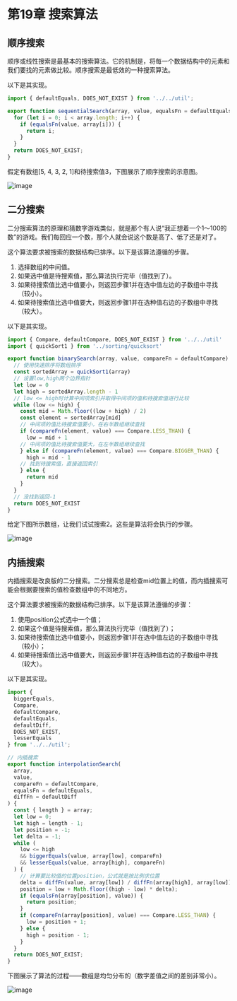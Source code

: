 # 第19章 搜索算法
## 顺序搜索
顺序或线性搜索是最基本的搜索算法。它的机制是，将每一个数据结构中的元素和我们要找的元素做比较。顺序搜索是最低效的一种搜索算法。

以下是其实现。
```js
import { defaultEquals, DOES_NOT_EXIST } from '../../util';

export function sequentialSearch(array, value, equalsFn = defaultEquals) {
  for (let i = 0; i < array.length; i++) {
    if (equalsFn(value, array[i])) {
      return i;
    }
  }
  return DOES_NOT_EXIST;
}
```

假定有数组[5, 4, 3, 2, 1]和待搜索值3，下图展示了顺序搜索的示意图。

![image](https://cdn.jsdelivr.net/gh/dragon-liu/picBed@master/img/image.5vd0olzcq9w0.png)
## 二分搜索
二分搜索算法的原理和猜数字游戏类似，就是那个有人说“我正想着一个1～100的数”的游戏。我们每回应一个数，那个人就会说这个数是高了、低了还是对了。

这个算法要求被搜索的数据结构已排序。以下是该算法遵循的步骤。
1. 选择数组的中间值。
2. 如果选中值是待搜索值，那么算法执行完毕（值找到了）。
3. 如果待搜索值比选中值要小，则返回步骤1并在选中值左边的子数组中寻找（较小）。
4. 如果待搜索值比选中值要大，则返回步骤1并在选种值右边的子数组中寻找（较大）。

以下是其实现。
```js
import { Compare, defaultCompare, DOES_NOT_EXIST } from '../../util'
import { quickSort1 } from '../sorting/quicksort'

export function binarySearch(array, value, compareFn = defaultCompare) {
  // 使用快速排序将数组排序
  const sortedArray = quickSort1(array)
  // 设置low,high两个边界指针
  let low = 0
  let high = sortedArray.length - 1
  // low <= high时计算中间项索引并取得中间项的值和待搜索值进行比较
  while (low <= high) {
    const mid = Math.floor((low + high) / 2)
    const element = sortedArray[mid]
    // 中间项的值比待搜索值要小，在右半数组继续查找
    if (compareFn(element, value) === Compare.LESS_THAN) {
      low = mid + 1
    // 中间项的值比待搜索值要大，在左半数组继续查找
    } else if (compareFn(element, value) === Compare.BIGGER_THAN) {
      high = mid - 1
    // 找到待搜索值，直接返回索引
    } else {
      return mid
    }
  }
  // 没找到返回-1
  return DOES_NOT_EXIST
}
```

给定下图所示数组，让我们试试搜索2。这些是算法将会执行的步骤。

![image](https://cdn.jsdelivr.net/gh/dragon-liu/picBed@master/img/image.4udsa7f5b560.png)

## 内插搜索
内插搜索是改良版的二分搜索。二分搜索总是检查mid位置上的值，而内插搜索可能会根据要搜索的值检查数组中的不同地方。

这个算法要求被搜索的数据结构已排序。以下是该算法遵循的步骤：
1. 使用position公式选中一个值；
2. 如果这个值是待搜索值，那么算法执行完毕（值找到了）；
3. 如果待搜索值比选中值要小，则返回步骤1并在选中值左边的子数组中寻找（较小）；
4. 如果待搜索值比选中值要大，则返回步骤1并在选种值右边的子数组中寻找（较大）。

以下是其实现。
```js
import {
  biggerEquals,
  Compare,
  defaultCompare,
  defaultEquals,
  defaultDiff,
  DOES_NOT_EXIST,
  lesserEquals
} from '../../util';

// 内插搜索
export function interpolationSearch(
  array,
  value,
  compareFn = defaultCompare,
  equalsFn = defaultEquals,
  diffFn = defaultDiff
) {
  const { length } = array;
  let low = 0;
  let high = length - 1;
  let position = -1;
  let delta = -1;
  while (
    low <= high
    && biggerEquals(value, array[low], compareFn)
    && lesserEquals(value, array[high], compareFn)
  ) {
    // 计算要比较值的位置position，公式就是按比例求位置
    delta = diffFn(value, array[low]) / diffFn(array[high], array[low]);
    position = low + Math.floor((high - low) * delta);
    if (equalsFn(array[position], value)) {
      return position;
    }
    if (compareFn(array[position], value) === Compare.LESS_THAN) {
      low = position + 1;
    } else {
      high = position - 1;
    }
  }
  return DOES_NOT_EXIST;
}
```

下图展示了算法的过程——数组是均匀分布的（数字差值之间的差别非常小）。

![image](https://cdn.jsdelivr.net/gh/dragon-liu/picBed@master/img/image.1s2fqbc9gw4g.png)
